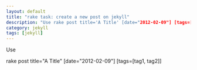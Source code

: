 ```yaml
---
layout: default
title: "rake task: create a new post on jekyll"
description: "Use rake post title='A Title' [date="2012-02-09"] [tags=[tag1, tag2]]"
category: jekyll
tags: [jekyll]
---
```



Use 

rake post title="A Title" [date="2012-02-09"] [tags=[tag1, tag2]]
